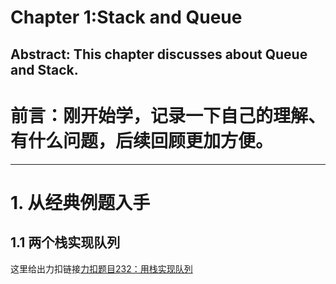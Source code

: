 # Chapter 1:Stack and Queue
**Abstract:** This chapter discusses about Queue and Stack.
---
# 前言：刚开始学，记录一下自己的理解、有什么问题，后续回顾更加方便。
---
# 1. 从经典例题入手

## 1.1 两个栈实现队列

这里给出力扣链接[力扣题目232：用栈实现队列](https://leetcode.cn/problems/implement-queue-using-stacks/description/)


